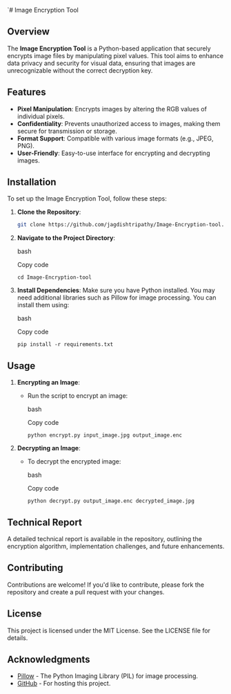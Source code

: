 
`# Image Encryption Tool

## Overview

The **Image Encryption Tool** is a Python-based application that securely encrypts image files by manipulating pixel values. This tool aims to enhance data privacy and security for visual data, ensuring that images are unrecognizable without the correct decryption key.

## Features

- **Pixel Manipulation**: Encrypts images by altering the RGB values of individual pixels.
- **Confidentiality**: Prevents unauthorized access to images, making them secure for transmission or storage.
- **Format Support**: Compatible with various image formats (e.g., JPEG, PNG).
- **User-Friendly**: Easy-to-use interface for encrypting and decrypting images.

## Installation

To set up the Image Encryption Tool, follow these steps:

1. **Clone the Repository**:
   ```bash
   git clone https://github.com/jagdishtripathy/Image-Encryption-tool.git `

1.  **Navigate to the Project Directory**:

    bash

    Copy code

    `cd Image-Encryption-tool`

2.  **Install Dependencies**: Make sure you have Python installed. You may need additional libraries such as Pillow for image processing. You can install them using:

    bash

    Copy code

    `pip install -r requirements.txt`

Usage
-----

1.  **Encrypting an Image**:

    -   Run the script to encrypt an image:

        bash

        Copy code

        `python encrypt.py input_image.jpg output_image.enc`

2.  **Decrypting an Image**:

    -   To decrypt the encrypted image:

        bash

        Copy code

        `python decrypt.py output_image.enc decrypted_image.jpg`

Technical Report
----------------

A detailed technical report is available in the repository, outlining the encryption algorithm, implementation challenges, and future enhancements.

Contributing
------------

Contributions are welcome! If you'd like to contribute, please fork the repository and create a pull request with your changes.

License
-------

This project is licensed under the MIT License. See the LICENSE file for details.

Acknowledgments
---------------

-   [Pillow](https://python-pillow.org/) - The Python Imaging Library (PIL) for image processing.
-   [GitHub](https://github.com) - For hosting this project.
